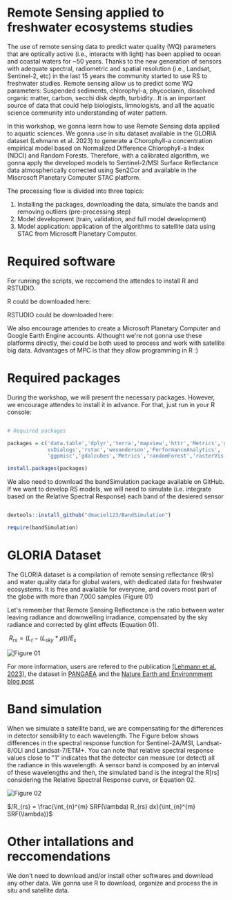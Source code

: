 # Remote Sensing applied to freshwater ecosystems studies 


The use of remote sensing data to predict water quality (WQ) parameters that are optically active (i.e., interacts with light) has been applied to ocean and coastal waters for ~50 years. Thanks to the new generation of sensors with adequate spectral, radiometric and spatial resolution (i.e., Landsat, Sentinel-2, etc) in the last 15 years the community started to use RS to freshwater studies. Remote sensing allow us to predict some WQ parameters: Suspended sediments, chlorophyl-a, phycocianin, dissolved organic matter, carbon, secchi disk depth, turbidity...It is an important source of data that could help biologists, limnologists, and all the aquatic science community into understanding of water pattern. 

In this workshop, we gonna learn how to use Remote Sensing data applied to aquatic sciences. We gonna use in situ dataset available in the GLORIA dataset (Lehmann et al. 2023) to generate a Chorophyll-a concentration empirical model based on Normalized Difference Chlorophyll-a Index (NDCI) and Random Forests. Therefore, with a calibrated algorithm, we gonna apply the developed models to Sentinel-2/MSI Surface Reflectance data atmospherically corrected using Sen2Cor and available in the Miscrosoft Planetary Computer STAC platform. 

The processing flow is divided into three topics:

1. Installing the packages, downloading the data, simulate the bands and removing outliers (pre-processing step)
2. Model development (train, validation, and full model development)
3. Model application: application of the algorithms to satellite data using STAC from Microsoft Planetary Computer.

# Required software 

For running the scripts, we reccomend the attendes to install R and RSTUDIO. 

R could be downloaded here: 

RSTUDIO could be downloaded here:

We also encourage attendes to create a Microsoft Planetary Computer and Google Earth Engine accounts. Althought we're not gonna use these platforms directly, thei could be both used to process and work with satellite big data. Advantages of MPC is that they allow programming in R :)

# Required packages 

During the workshop, we will present the necessary packages. However, we encourage attendes to install it in advance. For that, just run in your R console:

```r

# Required packages

packages = c('data.table','dplyr','terra','mapview','httr','Metrics','geodrawr','
             svDialogs','rstac','wesanderson','PerformanceAnalytics', 'remotes',
             'ggpmisc','gdalcubes','Metrics','randomForest','rasterVis','RColorBrewer')

install.packages(packages)

```

We also need to download the bandSimulation package available on GitHub. If we want to develop RS models, we will need to simulate (i.e. integrate based on the Relative Spectral Response) each band of the desiered sensor


```r

devtools::install_github("dmaciel123/BandSimulation")

require(bandSimulation)

```


# GLORIA Dataset

The GLORIA dataset is a compilation of remote sensing reflectance (Rrs) and water quality data for global waters, with dedicated data for freshwater ecosystems. It is free and available for everyone, and covers most part of the globe with more than 7,000 samples (Figure 01)

Let's remember that Remote Sensing Reflectance is the ratio between water leaving radiance and downwelling irradiance, compensated by the sky radiance and corrected by glint effects (Equation 01).


$\ R_{rs} = (L_t - (L_{sky}*\rho))/E_s$

![Figure 01](https://earthenvironmentcommunity.nature.com/cdn-cgi/image/metadata=copyright,fit=scale-down,format=auto,sharpen=1,quality=95/https://images.zapnito.com/uploads/hiCMOprnTtSCTJNv78gu_locations.jpg)

For more information, users are refered to the publication [(Lehmann et al. 2023)](https://www.nature.com/articles/s41597-023-01973-y), the dataset in [PANGAEA](http://https://doi.pangaea.de/10.1594/PANGAEA.948492) and the [Nature Earth and Environmment blog post](http://https://earthenvironmentcommunity.nature.com/posts/gloria-challenges-in-developing-a-globally-representative-hyperspectral-in-situ-dataset-for-the-remote-sensing-of-water-resources)


# Band simulation

When we simulate a satellite band, we are compensating for the differences in detector sensibility to each wavelength. The Figure below shows differences in the spectral response function for Sentinel-2A/MSI, Landsat-8/OLI and Landsat-7/ETM+. You can note that relative spectral response values close to "1" indicates that the detector can measure (or detect) all the radiance in this wavelength. A sensor band is composed by an interval of these wavelengths and then, the simulated band is the integral the R[rs] considering the Relative Spectral Response curve, or Equation 02.


![Figure 02](https://upload.wikimedia.org/wikipedia/commons/7/7d/Spectral_responses_of_Landsat_7_ETM%2B%2C_Landsat_8_OLI_and_Sentinel_2_MSI_in_the_visible_and_near_infrared.png)

$/R_{rs} =  \frac{\int_{n}^{m} SRF(\lambda) R_{rs} dx}{\int_{n}^{m} SRF(\lambda)}$


# Other intallations and reccomendations

We don't need to download and/or install other softwares and download any other data. We gonna use R to download, organize and process the in situ and satellite data. 
